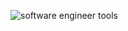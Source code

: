 ![software engineer tools](https://www.egeniq.com/sites/default/files/2020-06/frontend_webdeveloper.jpg)
